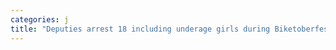 ```yaml
---
categories: j
title: "Deputies arrest 18 including underage girls during Biketoberfest prostitution crackdown"
---
```

